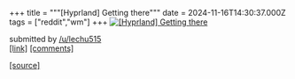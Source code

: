 +++
title = """[Hyprland] Getting there"""
date = 2024-11-16T14:30:37.000Z
tags = ["reddit","wm"]
+++
[![[Hyprland] Getting there](https://preview.redd.it/j5txptokx91e1.png?width=640&crop=smart&auto=webp&s=eacc2d1a5fdee46d51bab2012302f1f1c72438e8 "[Hyprland] Getting there")](https://www.reddit.com/r/unixporn/comments/1gsog65/hyprland_getting_there/)

submitted by [/u/lechu515](https://www.reddit.com/user/lechu515)  
[\[link\]](https://i.redd.it/j5txptokx91e1.png) [\[comments\]](https://www.reddit.com/r/unixporn/comments/1gsog65/hyprland_getting_there/)

[[source]](https://www.reddit.com/r/unixporn/comments/1gsog65/hyprland_getting_there/)
